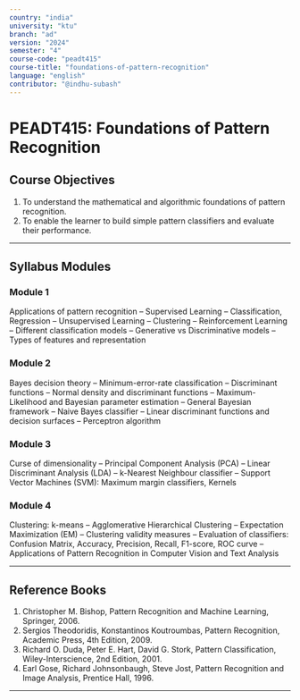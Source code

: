 ```yaml
---
country: "india"
university: "ktu"
branch: "ad"
version: "2024"
semester: "4"
course-code: "peadt415"
course-title: "foundations-of-pattern-recognition"
language: "english"
contributor: "@indhu-subash"
---
```


# PEADT415: Foundations of Pattern Recognition

## Course Objectives

1. To understand the mathematical and algorithmic foundations of pattern recognition.  
2. To enable the learner to build simple pattern classifiers and evaluate their performance.  

---

## Syllabus Modules

### Module 1
Applications of pattern recognition – Supervised Learning – Classification, Regression – Unsupervised Learning – Clustering – Reinforcement Learning – Different classification models – Generative vs Discriminative models – Types of features and representation  

### Module 2  
Bayes decision theory – Minimum-error-rate classification – Discriminant functions – Normal density and discriminant functions – Maximum-Likelihood and Bayesian parameter estimation – General Bayesian framework – Naive Bayes classifier – Linear discriminant functions and decision surfaces – Perceptron algorithm  

### Module 3  
Curse of dimensionality – Principal Component Analysis (PCA) – Linear Discriminant Analysis (LDA) – k-Nearest Neighbour classifier – Support Vector Machines (SVM): Maximum margin classifiers, Kernels  

### Module 4  
Clustering: k-means – Agglomerative Hierarchical Clustering – Expectation Maximization (EM) – Clustering validity measures – Evaluation of classifiers: Confusion Matrix, Accuracy, Precision, Recall, F1-score, ROC curve – Applications of Pattern Recognition in Computer Vision and Text Analysis  

---

## Reference Books

1. Christopher M. Bishop, Pattern Recognition and Machine Learning, Springer, 2006.  
2. Sergios Theodoridis, Konstantinos Koutroumbas, Pattern Recognition, Academic Press, 4th Edition, 2009.  
3. Richard O. Duda, Peter E. Hart, David G. Stork, Pattern Classification, Wiley-Interscience, 2nd Edition, 2001.  
4. Earl Gose, Richard Johnsonbaugh, Steve Jost, Pattern Recognition and Image Analysis, Prentice Hall, 1996.  

---
